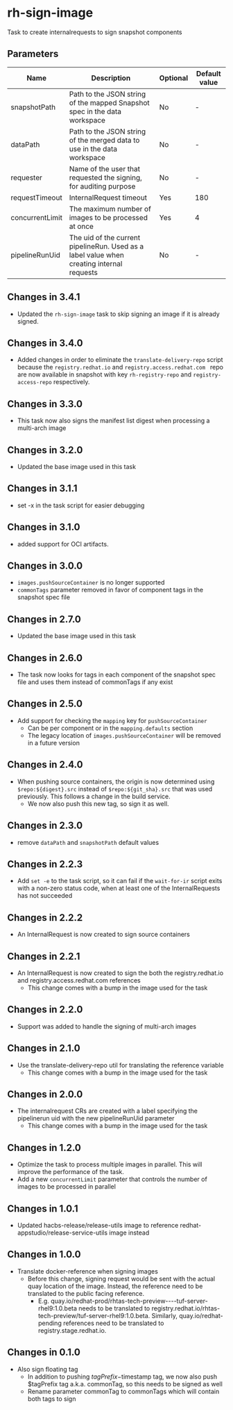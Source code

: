 # rh-sign-image

Task to create internalrequests to sign snapshot components

## Parameters

| Name            | Description                                                                               | Optional | Default value        |
|-----------------|-------------------------------------------------------------------------------------------|----------|----------------------|
| snapshotPath    | Path to the JSON string of the mapped Snapshot spec in the data workspace                 | No       | -                    |
| dataPath        | Path to the JSON string of the merged data to use in the data workspace                   | No       | -                    |
| requester       | Name of the user that requested the signing, for auditing purpose                         | No       | -                    |
| requestTimeout  | InternalRequest timeout                                                                   | Yes      | 180                  |
| concurrentLimit | The maximum number of images to be processed at once                                      | Yes      | 4                    |
| pipelineRunUid  | The uid of the current pipelineRun. Used as a label value when creating internal requests | No       | -                    |

## Changes in 3.4.1
* Updated the `rh-sign-image` task to skip signing an image if it is already signed.

## Changes in 3.4.0
* Added changes in order to eliminate the `translate-delivery-repo` script because the
 `registry.redhat.io` and `registry.access.redhat.com ` repo are now available
 in snapshot with key `rh-registry-repo` and `registry-access-repo` respectively.

## Changes in 3.3.0
* This task now also signs the manifest list digest when processing a multi-arch image

## Changes in 3.2.0
* Updated the base image used in this task

## Changes in 3.1.1
* set -x in the task script for easier debugging

## Changes in 3.1.0
* added support for OCI artifacts.

## Changes in 3.0.0
* `images.pushSourceContainer` is no longer supported
* `commonTags` parameter removed in favor of component tags in the snapshot spec file

## Changes in 2.7.0
* Updated the base image used in this task

## Changes in 2.6.0
* The task now looks for tags in each component of the snapshot spec file and uses them instead of commonTags if any exist

## Changes in 2.5.0
* Add support for checking the `mapping` key for `pushSourceContainer`
  * Can be per component or in the `mapping.defaults` section
  * The legacy location of `images.pushSourceContainer` will be removed in a future version

## Changes in 2.4.0
* When pushing source containers, the origin is now determined using `$repo:${digest}.src` instead of `$repo:${git_sha}.src`
  that was used previously. This follows a change in the build service.
  * We now also push this new tag, so sign it as well.

## Changes in 2.3.0
* remove `dataPath` and `snapshotPath` default values

## Changes in 2.2.3
* Add `set -e` to the task script, so it can fail if the `wait-for-ir` script exits with a non-zero status code, when at
  least one of the InternalRequests has not succeeded

## Changes in 2.2.2
* An InternalRequest is now created to sign source containers

## Changes in 2.2.1
* An InternalRequest is now created to sign the both the registry.redhat.io and registry.access.redhat.com references
  * This change comes with a bump in the image used for the task

## Changes in 2.2.0
* Support was added to handle the signing of multi-arch images

## Changes in 2.1.0
* Use the translate-delivery-repo util for translating the reference variable
  * This change comes with a bump in the image used for the task

## Changes in 2.0.0
* The internalrequest CRs are created with a label specifying the pipelinerun uid with the new pipelineRunUid parameter
  * This change comes with a bump in the image used for the task

## Changes in 1.2.0
* Optimize the task to process multiple images in parallel. This will improve the performance of the task.
* Add a new `concurrentLimit` parameter that controls the number of images to be processed in parallel

## Changes in 1.0.1
* Updated hacbs-release/release-utils image to reference redhat-appstudio/release-service-utils image instead

## Changes in 1.0.0
* Translate docker-reference when signing images
  * Before this change, signing request would be sent with the actual quay location of the image. Instead, the reference
    need to be translated to the public facing reference.
    * E.g. quay.io/redhat-prod/rhtas-tech-preview----tuf-server-rhel9:1.0.beta needs to be translated to
      registry.redhat.io/rhtas-tech-preview/tuf-server-rhel9:1.0.beta. Similarly, quay.io/redhat-pending references
      need to be translated to registry.stage.redhat.io.

## Changes in 0.1.0
* Also sign floating tag
  * In addition to pushing $tagPrefix-$timestamp tag, we now also push
    $tagPrefix tag a.k.a. commonTag, so this needs to be signed as well
  * Rename parameter commonTag to commonTags which will contain both tags to sign
